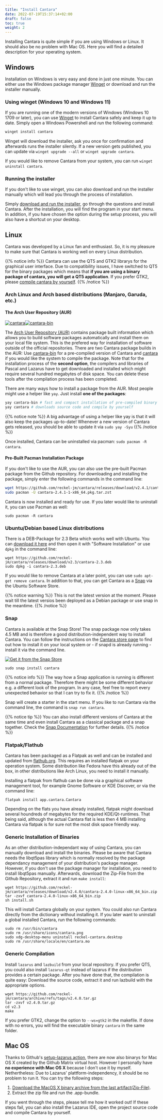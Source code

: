```yaml
---
title: "Install Cantara"
date: 2022-07-19T15:37:14+02:00
draft: false
toc: true
weight: 2
---
```


Installing Cantara is quite simple if you are using Windows or Linux. It should also be no problem with Mac OS. Here you will find a detailed description for your operating system.

## Windows

Installation on Windows is very easy and done in just one minute. You can either use the Windows package manager [Winget](https://learn.microsoft.com/en-us/windows/package-manager/winget/) or download and run the installer manually.

### Using winget (Windows 10 and Windows 11)

If you are running one of the modern versions of Windows (Windows 10 1709 or later), you can use [Winget](https://learn.microsoft.com/en-us/windows/package-manager/winget/) to install Cantara safely and keep it up to date. Simply open a Windows Powershell and run the following command:

```Powershell
winget install cantara
```

Winget will download the installer, ask you once for confirmation and afterwards runs the installer silently. If a new version gets published, you can update via `winget upgrade --all` or `winget upgrade cantara`.

If you would like to remove Cantara from your system, you can run `winget uninstall cantara`.

### Running the installer

If you don't like to use winget, you can also download and run the installer manually which will lead you through the process of installation.

Simply [download and run the installer](https://github.com/reckel-jm/cantara/releases/download/v2.4.1/cantara-2.4.1_setup_win64.exe), go through the questions and install Cantara. After the installation, you will find the program in your start menu. In addition, if you have chosen the option during the setup process, you will also have a shortcut on your desktop.

## Linux

Cantara was developed by a Linux fan and enthusiast. So, it is my pleasure to make sure that Cantara is working well on every Linux distribution.

{{% notice info %}}
Cantara can use the QT5 and GTK2 librarys for the graphical user interface. Due to compatibility issues, I have switched to QT5 for the binary packages which means that **if you are using a binary package of cantara, you will get a QT5 application**. If you prefer GTK2, please [compile cantara by yourself](#generic-compilation).
{{% /notice %}}

### Arch Linux and Arch based distributions (Manjaro, Garuda, etc.)

#### The Arch User Repository (AUR)

[![cantara](https://img.shields.io/aur/version/cantara?color=1793d1&label=cantara&logo=arch-linux&style=for-the-badge)](https://aur.archlinux.org/packages/cantara/)[![cantara-bin](https://img.shields.io/aur/version/cantara-bin?color=1793d1&label=cantara-bin&logo=arch-linux&style=for-the-badge)](https://aur.archlinux.org/packages/cantara-bin/)

The [Arch User Repository (AUR)](https://wiki.archlinux.org/title/Arch_User_Repository) contains package built information which allows you to build software packages automatically and install them on your local file system. This is the prefered way for installation of software outside of the official repositories. There are two Cantara package builds in the AUR: Use [cantara-bin](https://aur.archlinux.org/packages/cantara-bin) for a pre-compiled version of Cantara and [cantara](https://aur.archlinux.org/packages/cantara) if you would like the system to compile the package. Note that for the installation process of the **second option**, the compilers and libraries of Pascal and Lazarus have to get downloaded and installed which might require several hundred megabytes of disk space. You can delete these tools after the compilation process has been completed.

There are many ways how to install a package from the AUR. Most people might use a helper like `yay`. Just install **one of the packages**:

```bash
yay cantara-bin # fast and compact installation of pre-compiled binary
yay cantara # downloads source code and compile by yourself
```

{{% notice note %}}
A big advantage of using a helper like yay is that it will also keep the packages up-to-date! Whenever a new version of Cantara gets released, you should be able to update it via `sudo yay -Syu`
{{% /notice %}}

Once installed, Cantara can be uninstalled via pacman: `sudo pacman -R cantara`.

#### Pre-Built Pacman Installation Package

If you don't like to use the AUR, you can also use the pre-built Pacman package from the Github repository. For downloading and installing the package, simply enter the following commands in the command line:

```bash
wget https://github.com/reckel-jm/cantara/releases/download/v2.4.1/cantara-2.4.1-1-x86_64.pkg.tar.zst
sudo pacman -U cantara-2.4.1-1-x86_64.pkg.tar.zst
```

Cantara is now installed and ready for use. If you later would like to uninstall it, you can use Pacman as well:

    sudo pacman -R cantara

### Ubuntu/Debian based Linux distributions

There is a DEB-Package for 2.3 Beta which works well with Ubuntu. You can [download it here](https://github.com/reckel-jm/cantara/releases/download/v2.2.3beta/cantara-2.2.3beta.deb) and then open it with "Software Installation" or use `dpkg` in the command line:

    wget https://github.com/reckel-jm/cantara/releases/download/v2.3/cantara-2.3.deb
    sudo dpkg -i cantara-2.3.deb

If you would like to remove Cantara at a later point, you can use `sudo apt-get remove cantara`. In addition to that, you can get Cantara as a [Snap](#snap) via the Ubuntu Software Store.

{{% notice warning %}}
This is not the latest version at the moment. Please wait till the latest versios been deployed as a Debian package or use snap in the meantime.
{{% /notice %}}

### Snap

Cantara is available at the Snap Store! The snap package now only takes 4.5 MB and is therefore a good distribution-independent way to install Cantara. You can follow the instructions on the [Cantara store page](https://snapcraft.io/cantara) to find out how to install it on your local system or - if snapd is already running - install it via the command line.

[![Get it from the Snap Store](https://snapcraft.io/static/images/badges/en/snap-store-black.svg)](https://snapcraft.io/cantara)

    sudo snap install cantara

{{% notice info %}}
The way how a Snap application is running is different from a normal package. Therefore there might be some different behavior e.g. a different look of the program. In any case, feel free to report every unexpected behavior so that I can try to fix it.
{{% /notice %}}

Snap will create a starter in the start menu. If you like to run Cantara via the command line, the command is `snap run cantara`.

{{% notice tip %}}
You can also install different versions of Cantara at the same time and even install Cantara as a classical package and a snap together. Check the [Snap Documentation](https://snapcraft.io/docs/parallel-installs) for further details.
{{% /notice %}}

### Flatpak/Flathub

Cantara has been packaged as a Flatpak as well and can be installed and updated from [flathub.org](https://flathub.org/apps/details/app.cantara.Cantara). This requires an installed flatpak on your operation system. Some distribution like Fedora have this already out of the box, in other distributions like Arch Linux, you need to install it manually.

Installing a flatpak from flathub can be done via a graphical software management tool, for example Gnome Software or KDE Discover, or via the command line:

	flatpak install app.cantara.Cantara

Depending on the flats you have already installed, flatpak might download several houndreds of megabytes for the required KDE/Qt-runtimes. That being said, although the actual Cantara flat is less then 4 MB installing Cantara via flatpak is for sure not the most disk space friendly way.

### Generic Installation of Binaries

As an other distribution-independant way of using Cantara, you can manually download and install the binaries. Please be aware that Cantara needs the libqt5pas library which is normally resolved by the package dependancy management of your distribution's package manager. However, if you don't use the package manager for installation, you need to install libqt5pas manually. Afterwards, download the Zip-File from the Github Repository, extract it and run `make install`:

    wget https://github.com/reckel-jm/cantara/releases/download/v2.4.0/cantara-2.4.0-linux-x86_64_bin.zip
    tar -zxvf cantara-2.4.0-linux-x86_64_bin.zip
    sh install.sh

This will install Cantara globally on your system. You could also run Cantara directly from the dictionary without installing it. If you later want to uninstall a global installed Cantara, run the following commands:

    sudo rm /usr/bin/cantara
    sudo rm /usr/share/icons/cantara.png
    sudo xdg-desktop-menu uninstall reckel-cantara.desktop
    sudo rm /usr/share/locale/en/cantara.mo

### Generic Compilation

Install `lazarus` and `lazbuild` from your local repository. If you prefer QT5, you could also install `lazarus-qt` instead of lazarus if the distribution provides a certain package. After you have done that, the compilation is quite easy: Download the source code, extract it and run lazbuild with the appropriate options.

    wget https://github.com/reckel-jm/cantara/archive/refs/tags/v2.4.0.tar.gz
    tar -zxvf v2.4.0.tar.gz
    cd v2.3
    make

If you prefer GTK2, change the option to `--ws=gtk2` in the makefile. If done with no errors, you will find the executable binary `cantara` in the same folder.

## Mac OS

Thanks to Github's [setup-lazarus action](https://github.com/gcarreno/setup-lazarus), there are now also binarys for Mac OS X created by the Github Matrix virtual host. However I personally have **no experience with Mac OS X** because I don't use it by myself. Nethertheless: Due to Lazarus' plattform-independency, it should be no problem to run it. You can try the following steps:

1. [Download the MacOS X binary archive from the last artifact(Zip-File)](https://github.com/reckel-jm/cantara/suites/10219630045/artifacts/500741790).
2. Extract the zip file and run the .app-bundle.

If you went through the steps, please tell me how it worked out! If these steps fail, you can also install the Lazarus IDE, open the project source code and compile Cantara by yourself.

